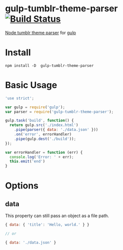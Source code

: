 # gulp-tumblr-theme-parser [![Build Status](https://travis-ci.org/ish1r0k1/gulp-tumblr-theme-parser.svg?branch=master)](https://travis-ci.org/ish1r0k1/gulp-tumblr-theme-parser)

[Node tumblr theme parser](https://github.com/carrot/tumblr-theme-parser) for [gulp](https://github.com/gulpjs/gulp)

# Install

```
npm install -D  gulp-tumblr-theme-parser
```

# Basic Usage

```javascript
'use strict';

var gulp = require('gulp');
var parser = require('gulp-tumblr-theme-parser');

gulp.task('build', function() {
  return gulp.src('./index.html')
    .pipe(parser({ data: './data.json' }))
    .on('error', errorHandler)
    .pipe(gulp.dest('./build'));
});

var errorHandler = function (err) {
  console.log('Error: ' + err);
  this.emit('end')
}
```

# Options

## data
This property can still pass an object as a file path.

```javascript
{ data: { 'title': 'Hello, world.' } }

// or

{ data: './data.json' }
```
